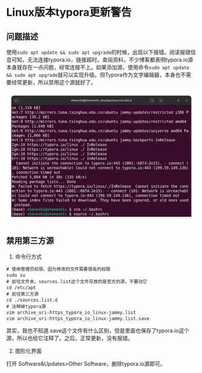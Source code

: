 # Linux版本typora更新警告

## 问题描述

使用`sudo apt update && sudo apt upgrade`的时候，出现以下报错。阅读报错信息可知，无法连接typora.io，链接超时。查阅资料，不少博客都表明typora.io源本身就存在一点问题，经常连接不上。如果添加源，使用命令`sudo apt update && sudo apt upgrade`就可以实现升级。但Typora作为文字编辑器，本身也不需要经常更新，所以禁用这个源就好了。

<img src="./Linux版本typora更新警告.assets/3420247-20240405225937268-730171395.png" alt="image" style="zoom: 80%;" />

## 禁用第三方源

1. 命令行方式

```shell
# 使用管理员权限，因为修改的文件需要很高的权限
sudo su
# 前往文件夹，sources.list这个文件存放的是官方的源，不要动它
cd /etc/apt
# 前往第三方源
cd ./sources.list.d
# 注释掉typora源
vim archive_uri-https_typora_io_linux-jammy.list
vim archive_uri-https_typora_io_linux-jammy.list.save
```

其实，我也不知道.save这个文件有什么区别，但是里面也保存了typora.io这个源，所以也给它注释了。之后，正常更新，没有报错。

2. 图形化界面

打开 Software&Updates>Other Software，删除typora.io源即可。